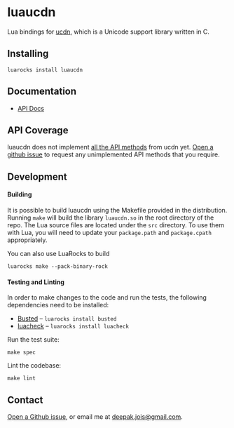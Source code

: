 # luaucdn
Lua bindings for [ucdn](https://github.com/grigorig/ucdn), which is a Unicode support library written in C.

## Installing

```
luarocks install luaucdn
```

## Documentation

* [API Docs](http://deepakjois.github.io/luaucdn/)

## API Coverage

luaucdn does not implement [all the API methods][ucdn-api] from ucdn yet. [Open a github issue][luaucdn-issues] to request any unimplemented API methods that you require.

[ucdn-api]:https://github.com/deepakjois/luaucdn/blob/master/src/luaucdn/ucdn.h

## Development

#### Building
It is possible to build luaucdn using the Makefile provided in the distribution. Running `make` will build the library `luaucdn.so` in the root directory of the repo. The Lua source files are located under the `src` directory. To use them with Lua, you will need to update your `package.path` and `package.cpath` appropriately.

You can also use LuaRocks to build

```
luarocks make --pack-binary-rock
```

#### Testing and Linting
In order to make changes to the code and run the tests, the following dependencies need to be installed:

* [Busted](http://olivinelabs.com/busted/) – `luarocks install busted`
* [luacheck](http://luacheck.readthedocs.org) – `luarocks install luacheck`

Run the test suite:
```
make spec
```

Lint the codebase:
```
make lint
```

## Contact
[Open a Github issue][luaucdn-issues], or email me at <deepak.jois@gmail.com>.

[luaucdn-issues]: https://github.com/deepakjois/luaucdn/issues

